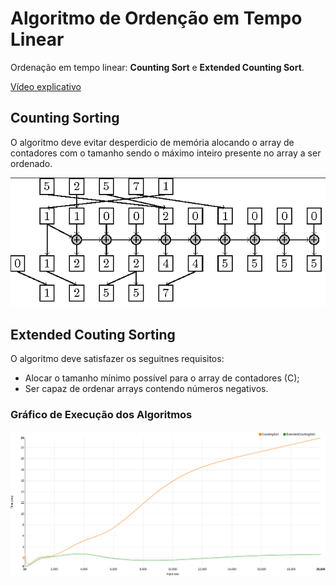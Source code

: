 # Algoritmo de Ordenção em Tempo Linear
Ordenação em tempo linear: **Counting Sort** e **Extended Counting Sort**.

[Vídeo explicativo](https://www.youtube.com/watch?v=vg9XKn7Oe1Y&feature=youtu.be) 

## Counting Sorting
O algoritmo deve evitar desperdicio de memória alocando o array de contadores com o tamanho sendo o máximo inteiro 
presente no array a ser ordenado.
 
![Counting Sort](https://github.com/juliafealves/leda-ordenacao-linear/blob/master/counting_sort.png "Counting Sort")


## Extended Couting Sorting

O algoritmo deve satisfazer os seguitnes requisitos: 
- Alocar o tamanho mínimo possível para o array de contadores (C);
- Ser capaz de ordenar arrays contendo números negativos.

### Gráfico de Execução dos Algoritmos
![Gráfico de Execução](https://github.com/juliafealves/leda-ordenacao-linear/blob/master/chart.png "Gráfico de Execução")

